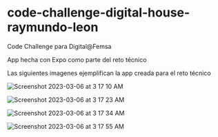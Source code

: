 # code-challenge-digital-house-raymundo-leon
Code Challenge para Digital@Femsa

App hecha con Expo como parte del reto técnico 

Las siguientes imagenes ejemplifican la app creada para el reto técnico

![Screenshot 2023-03-06 at 3 17 10 AM](https://user-images.githubusercontent.com/38873968/223095929-848ed623-8a48-42a6-8552-89120a23c330.png)

![Screenshot 2023-03-06 at 3 17 23 AM](https://user-images.githubusercontent.com/38873968/223096108-a98557fc-0054-4ee7-962a-6589f36bc7a9.png)

![Screenshot 2023-03-06 at 3 17 34 AM](https://user-images.githubusercontent.com/38873968/223096123-aaf7b7c9-fc9b-44d1-835f-9d6a78807bf6.png)

![Screenshot 2023-03-06 at 3 17 55 AM](https://user-images.githubusercontent.com/38873968/223096143-9396de21-a26e-4ea3-9b97-144c42ad8b86.png)
